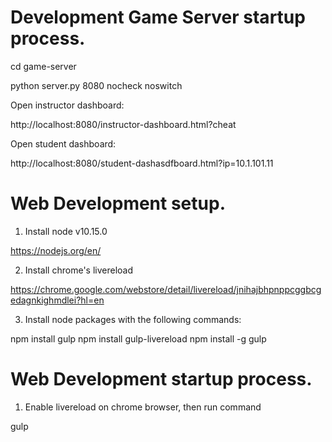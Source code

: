 # Development Game Server startup process.

cd game-server

python server.py 8080 nocheck noswitch          

Open instructor dashboard:

http://localhost:8080/instructor-dashboard.html?cheat

Open student dashboard:

http://localhost:8080/student-dashasdfboard.html?ip=10.1.101.11  

# Web Development setup.

1. Install node v10.15.0

https://nodejs.org/en/

2. Install chrome's livereload

https://chrome.google.com/webstore/detail/livereload/jnihajbhpnppcggbcgedagnkighmdlei?hl=en

3. Install node packages with the following commands:

npm install gulp
npm install gulp-livereload
npm install -g gulp

# Web Development startup process.

1. Enable livereload on chrome browser, then run command

gulp


